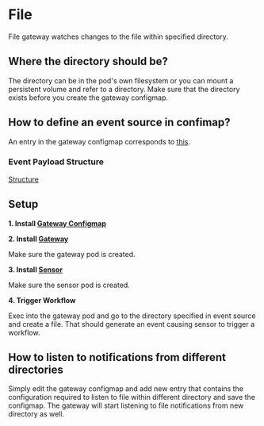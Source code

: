 # File

File gateway watches changes to the file within specified directory.

## Where the directory should be?
The directory can be in the pod's own filesystem or you can mount a persistent volume and refer to a directory.
Make sure that the directory exists before you create the gateway configmap.

## How to define an event source in confimap?
An entry in the gateway configmap corresponds to [this](https://github.com/argoproj/argo-events/blob/a913dafbf000eb05401ef2c847b29152af82977f/gateways/core/file/config.go#L34-L38).

### Event Payload Structure

[Structure](https://github.com/argoproj/argo-events/blob/a913dafbf000eb05401ef2c847b29152af82977f/gateways/common/fsevent/fileevent.go#L11-L14)  


## Setup
**1. Install [Gateway Configmap](../../examples/event-sources/file.yaml)**

**2. Install [Gateway](../../examples/gateways/file.yaml)**

Make sure the gateway pod is created.

**3. Install [Sensor](../../examples/sensors/file.yaml)**

Make sure the sensor pod is created.

**4. Trigger Workflow**

Exec into the gateway pod and go to the directory specified in event source and create a file. That should generate an event causing sensor to trigger a workflow.


## How to listen to notifications from different directories
Simply edit the gateway configmap and add new entry that contains the configuration required to listen to file within different directory and save
the configmap. The gateway will start listening to file notifications from new directory as well.
